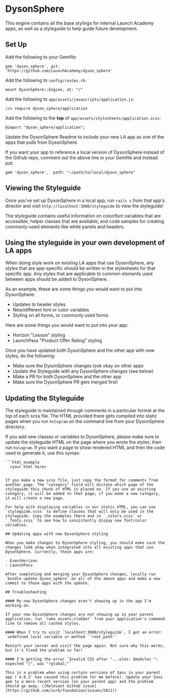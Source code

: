 # DysonSphere

This engine contains all the base stylings for internal Launch Academy apps, as well as a styleguide to help guide future development.

## Set Up

Add the following to your Gemfile:

```
gem 'dyson_sphere', git: 'https://github.com/LaunchAcademy/dyson_sphere'
```

Add the following to `config/routes.rb`:

```
mount DysonSphere::Engine, at: "/"
```

Add the following to `app/assets/javascripts/application.js`:

```
//= require dyson_sphere/application
```

Add the following to the **top** of `app/assets/stylesheets/application.scss`:

```
@import "dyson_sphere/application";
```

Update the DysonSphere Readme to include your new LA app as one of the apps that pulls from DysonSphere.

If you want your app to reference a local version of DysonSphere instead of the Github repo, comment out the above line in your Gemfile and instead put:

```
gem 'dyson_sphere',  path: "~/path/to/local/dyson_sphere"
```

## Viewing the Styleguide

Once you've set up DysonSphere in a local app, run `rails s` from that app's director and visit `http://localhost:3000/styleguide` to view the styleguide!

The styleguide contains useful information on color/font variables that are accessible, helper classes that are available, and code samples for creating commonly-used elements like white panels and headers.

## Using the styleguide in your own development of LA apps

When doing style work on existing LA apps that use DysonSphere, any styles that are app-specific should be written in the stylesheets for that specific app. Any styles that are applicable to common elements used between apps should be added to DysonSphere.

As an example, these are some things you would want to put into DysonSphere:  
- Updates to header styles
- New/different font or color variables
- Styling on all forms, or commonly used forms

Here are some things you would want to put into your app:
- Horizon "Lesson" styling
- LaunchPass "Product Offer Rating" styling

Once you have updated both DysonSphere and the other app with new styles, do the following:
- Make sure the DysonSphere changes look okay on other apps
- Update the Styleguide with any DysonSphere changes (see below)
- Make a PR for both DysonSphere and the other app
- Make sure the DysonSphere PR gets merged first!

## Updating the Styleguide

The styleguide is maintained through comments in a particular format at the top of each scss file. The HTML provided there gets compiled into static pages when you run `hologram` on the command line from your DysonSphere directory.

If you add new classes or variables to DysonSphere, please make sure to update the styleguide HTML on the page where you wrote the styles, then run `hologram`. If you want a page to show rendered HTML and then the code used to generate it, use this syntax:

```
```html_example
  <your html here>
``````
```

If you make a new scss file, just copy the format for comments from another page. The "category" field will dictate which page of the styleguide this chunk of HTML is placed on. If you use an existing category, it will be added to that page; if you make a new category, it will create a new page.

For help with displaying variables in our static HTML, you can use `styleguide.scss` to define classes that will only be used in the styleguide. Copy the examples there and in `_colors.scss` or `_fonts.scss` to see how to consistently dispay new font/color variables.

## Updating apps with new DysonSphere styling

When you make changes to DysonSphere styling, you should make sure the changes look okay when integrated into all existing apps that use DysonSphere. Currently, those apps are:

- EventHorizon
- LaunchPass

After completing and merging your DysonSphere changes, locally run `bundle update dyson_sphere` on all of the above apps and make a new commit to those apps with the update.

## Troubleshooting

#### My new DysonSphere changes aren't showing up in the app I'm working on.

If your new DysonSphere changes are not showing up in your parent application, run `rake assets:clobber` from your application's command line to remove all cached styles.

#### When I try to visit `localhost:3000/styleguide`, I get an error: `undefined local variable or method `'root_path'`

Restart your server and visit the page again. Not sure why this works, but it's fixed the problem so far!

#### I'm getting the error `Invalid CSS after "...ules: $modules ": expected "}", was "!global;"`

This is a problem when using certain versions of Sass in your parent app (`4.0.3` has caused this problem for me before). Update your Sass gem to a more recent version (on your parent app) and the problem should go away. ([Relevant Github issue](https://github.com/zurb/foundation/issues/5811))
